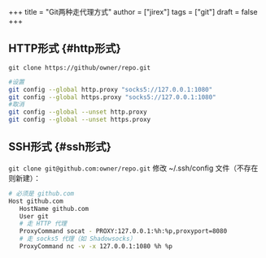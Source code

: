+++
title = "Git两种走代理方式"
author = ["jirex"]
tags = ["git"]
draft = false
+++

## HTTP形式 {#http形式}

`git clone https://github/owner/repo.git`

```bash
#设置
git config --global http.proxy "socks5://127.0.0.1:1080"
git config --global https.proxy "socks5://127.0.0.1:1080"
#取消
git config --global --unset http.proxy
git config --global --unset https.proxy
```


## SSH形式 {#ssh形式}

`git clone git@github.com:owner/repo.git`
修改 ~/.ssh/config 文件（不存在则新建）：

```bash
# 必须是 github.com
Host github.com
   HostName github.com
   User git
   # 走 HTTP 代理
   ProxyCommand socat - PROXY:127.0.0.1:%h:%p,proxyport=8080
   # 走 socks5 代理（如 Shadowsocks）
   ProxyCommand nc -v -x 127.0.0.1:1080 %h %p
```
